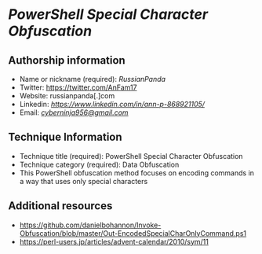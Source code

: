 # *PowerShell Special Character Obfuscation*
## Authorship information
* Name or nickname (required): *RussianPanda*
* Twitter: https://twitter.com/AnFam17
* Website: russianpanda[.]com
* Linkedin: *https://www.linkedin.com/in/ann-p-868921105/*
* Email: *cyberninja956@gmail.com*
  
## Technique Information
* Technique title (required): PowerShell Special Character Obfuscation
* Technique category (required): Data Obfuscation
* This PowerShell obfuscation method focuses on encoding commands in a way that uses only special characters

## Additional resources
* https://github.com/danielbohannon/Invoke-Obfuscation/blob/master/Out-EncodedSpecialCharOnlyCommand.ps1
* https://perl-users.jp/articles/advent-calendar/2010/sym/11
